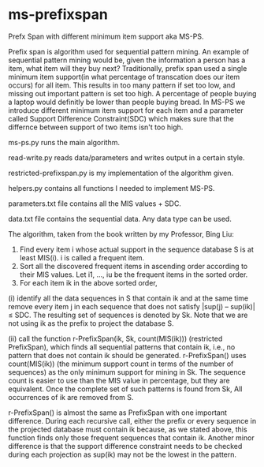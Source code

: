# ms-prefixspan
Prefx Span with different minimum item support aka MS-PS.

Prefix span is algorithm used for sequential pattern mining. An example of sequential pattern mining would be, given the information a person has a item, what item will they buy next? Traditionally, prefix span used a single minimum item support(in what percentage of transcation does our item occurs) for all item. This results in too many pattern if set too low, and missing out important pattern is set too high. A percentage of people buying a laptop would definitly be lower than people buying bread. In MS-PS we introduce different minimum item support for each item and a parameter called Support Difference Constraint(SDC) which makes sure that the differnce between support of two items isn't too high. 

ms-ps.py runs the main algorithm.

read-write.py reads data/parameters and writes output in a certain style. 

restricted-prefixspan.py is my implementation of the algorithm given.

helpers.py contains all functions I needed to implement MS-PS.

parameters.txt file contains all the MIS values + SDC.

data.txt file contains the sequential data. Any data type can be used.



The algorithm, taken from the book written by my Professor, Bing Liu:

1. Find every item i whose actual support in the sequence database S is at
least MIS(i). i is called a frequent item.
2. Sort all the discovered frequent items in ascending order according to
their MIS values. Let i1, …, iu be the frequent items in the sorted order.
3. For each item ik in the above sorted order,

(i) identify all the data sequences in S that contain ik and at the same
time remove every item j in each sequence that does not satisfy
|sup(j) – sup(ik)| ≤ SDC. The resulting set of sequences is denoted by Sk.
Note that we are not using ik as the prefix to project the database S.

(ii) call the function r-PrefixSpan(ik, Sk, count(MIS(ik))) (restricted PrefixSpan),
which finds all sequential patterns that contain ik, i.e., no
pattern that does not contain ik should be generated. r-PrefixSpan()
uses count(MIS(ik)) (the minimum support count in terms of the
number of sequences) as the only minimum support for mining in Sk.
The sequence count is easier to use than the MIS value in percentage,
but they are equivalent. Once the complete set of such patterns
is found from Sk, All occurrences of ik are removed from S.

r-PrefixSpan() is almost the same as PrefixSpan with one important difference.
During each recursive call, either the prefix or every sequence in the
projected database must contain ik because, as we stated above, this function
finds only those frequent sequences that contain ik. Another minor difference
is that the support difference constraint needs to be checked during
each projection as sup(ik) may not be the lowest in the pattern.

